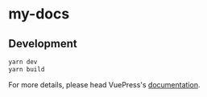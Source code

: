# my-docs

> 

## Development

```bash
yarn dev
yarn build
```

For more details, please head VuePress's [documentation](https://v1.vuepress.vuejs.org/).

